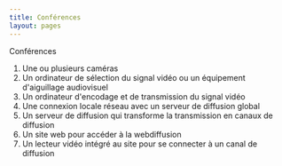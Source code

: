 ```yaml
---
title: Conférences 
layout: pages
---
```

Conférences 

1. Une ou plusieurs caméras
2. Un ordinateur de sélection du signal vidéo ou un équipement d'aiguillage audiovisuel
3. Un ordinateur d'encodage et de transmission du signal vidéo
4. Une connexion locale réseau avec un serveur de diffusion global
5. Un serveur de diffusion qui transforme la transmission en canaux de diffusion
6. Un site web pour accéder à la webdiffusion
7. Un lecteur vidéo intégré au site pour se connecter à un canal de diffusion

